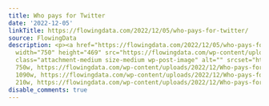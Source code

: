 ```yaml
---
title: Who pays for Twitter
date: '2022-12-05'
linkTitle: https://flowingdata.com/2022/12/05/who-pays-for-twitter/
source: FlowingData
description: <p><a href="https://flowingdata.com/2022/12/05/who-pays-for-twitter/"><img
  width="750" height="469" src="https://flowingdata.com/wp-content/uploads/2022/12/Who-pays-for-Twitter-750x469.png"
  class="attachment-medium size-medium wp-post-image" alt="" srcset="https://flowingdata.com/wp-content/uploads/2022/12/Who-pays-for-Twitter-750x469.png
  750w, https://flowingdata.com/wp-content/uploads/2022/12/Who-pays-for-Twitter-1090x682.png
  1090w, https://flowingdata.com/wp-content/uploads/2022/12/Who-pays-for-Twitter-210x131.png
  210w, https://flowingdata.com/wp-content/uploads/2022/12/Who-pays-for-Twitter ...
disable_comments: true
---
```

<p><a href="https://flowingdata.com/2022/12/05/who-pays-for-twitter/"><img width="750" height="469" src="https://flowingdata.com/wp-content/uploads/2022/12/Who-pays-for-Twitter-750x469.png" class="attachment-medium size-medium wp-post-image" alt="" srcset="https://flowingdata.com/wp-content/uploads/2022/12/Who-pays-for-Twitter-750x469.png 750w, https://flowingdata.com/wp-content/uploads/2022/12/Who-pays-for-Twitter-1090x682.png 1090w, https://flowingdata.com/wp-content/uploads/2022/12/Who-pays-for-Twitter-210x131.png 210w, https://flowingdata.com/wp-content/uploads/2022/12/Who-pays-for-Twitter ...